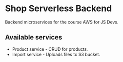 # Shop Serverless Backend
Backend microservices for the course AWS for JS Devs.

## Available services
- Product service - CRUD for products.
- Import service - Uploads files to S3 bucket.